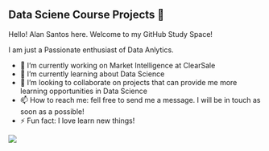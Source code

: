 ## Data Sciene Course Projects 👋

Hello! Alan Santos here. Welcome to my GitHub Study Space!

I am just a Passionate enthusiast of Data Anlytics.

- 🔭 I’m currently working on Market Intelligence at ClearSale
- 🌱 I’m currently learning about Data Science
- 👯 I’m looking to collaborate on projects that can provide me more learning opportunities in Data Science
- 📫 How to reach me: fell free to send me a message. I will be in touch as soon as a possible!
- ⚡ Fun fact: I love learn new things!

<a href="https://www.linkedin.com/in/allanpxao" target="_blank"><img loading="lazy" src="https://img.shields.io/badge/-LinkedIn-%230077B5?style=for-the-badge&logo=linkedin&logoColor=white" target="_blank"></a>   
</div>
